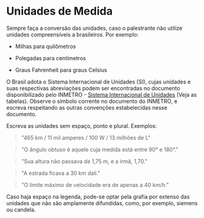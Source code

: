 # Unidades de Medida

Sempre faça a conversão das unidades, caso o palestrante não utilize unidades compreensíveis a brasileiros. Por exemplo:

- Milhas para quilômetros

- Polegadas para centímetros

- Graus Fahrenheit para graus Celsius

O Brasil adota o Sistema Internacional de Unidades (SI), cujas unidades e suas respectivas abreviações podem ser encontradas no documento disponibilizado pelo INMETRO  - [Sistema Internacional de Unidades][un1] (Veja as tabelas). Observe o símbolo corrente no documento do INMETRO, e escreva respeitando as outras convenções estabelecidas nesse documento.

Escreva as unidades sem espaço, ponto e plural. Exemplos:

> "465 km / 11 mil amperes / 100 W / 13 milhões de L"

> "O ângulo obtuso é aquele cuja medida está entre 90° e 180°."

> "Sua altura não passava de 1,75 m, e a irmã, 1,70."

> "A estrada ficava a 30 km dali."

> "O limite máximo de velocidade era de apenas a 40 km/h."

Caso haja espaço na legenda, pode-se optar pela grafia por extenso das unidades que não são amplamente difundidas, como, por exemplo, siemens ou candela.

[un1]: http://www.inmetro.gov.br/inovacao/publicacoes/si_versao_final.pdf
